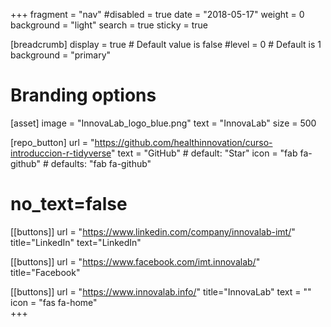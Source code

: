 +++
fragment = "nav"
#disabled = true
date = "2018-05-17"
weight = 0
background = "light"
search = true
sticky = true

[breadcrumb]
  display = true # Default value is false
  #level = 0 # Default is 1
  background = "primary"

# Branding options
[asset]
  image = "InnovaLab_logo_blue.png"
  text = "InnovaLab"
  size = 500

[repo_button]
  url = "https://github.com/healthinnovation/curso-introduccion-r-tidyverse"
  text = "GitHub" # default: "Star"
  icon = "fab fa-github" # defaults: "fab fa-github"
  # no_text=false
  
[[buttons]] 
  url = "https://www.linkedin.com/company/innovalab-imt/"
  title="LinkedIn"
  text="LinkedIn"

[[buttons]] 
  url = "https://www.facebook.com/imt.innovalab/"
  title="Facebook"

[[buttons]] 
  url = "https://www.innovalab.info/"
  title="InnovaLab"
  text = ""
  icon = "fas fa-home"      
+++
